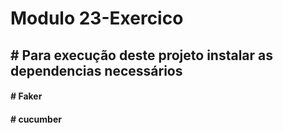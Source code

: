 # Modulo 23-Exercico
<h3>
<h2> # Para execução deste projeto instalar as dependencias necessários </h2>
<h4> # Faker</h4>
<h4> # cucumber </h4>

